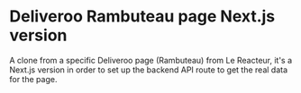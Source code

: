 # Deliveroo Rambuteau page Next.js version

A clone from a specific Deliveroo page (Rambuteau) from Le Reacteur, it's a Next.js version in order to set up the backend API route to get the real data for the page.